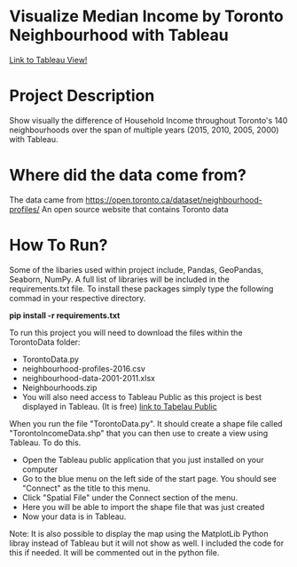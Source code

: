 # Visualize Median Income by Toronto Neighbourhood with Tableau

[Link to Tableau View!](https://public.tableau.com/profile/juanp5926#!/vizhome/TorontoIncomeByNeighbourhood/Sheet8?publish=yes)

# Project Description

Show visually the difference of Household Income throughout Toronto's 140 neighbourhoods over the span of multiple years
(2015, 2010, 2005, 2000) with Tableau.

# Where did the data come from? 

The data came from https://open.toronto.ca/dataset/neighbourhood-profiles/
An open source website that contains Toronto data

# How To Run?

Some of the libaries used within project include, Pandas, GeoPandas, Seaborn, NumPy. A full list of libraries will be included in the 
requirements.txt file. To install these packages simply type the following commad in your respective directory. 
  
   **pip install -r requirements.txt**

To run this project you will need to download the files within the TorontoData folder:
  - TorontoData.py
  - neighbourhood-profiles-2016.csv
  - neighbourhood-data-2001-2011.xlsx
  - Neighbourhoods.zip
  - You will also need access to Tableau Public as this project is best displayed in Tableau. (It is free)
    [link to Tabelau Public](https://public.tableau.com/en-us/s/)
    
When you run the file "TorontoData.py". It should create a shape file called "TorontoIncomeData.shp" that you can then use to create a view using Tableau. To do this.
   - Open the Tableau public application that you just installed on your computer
   - Go to the blue menu on the left side of the start page. You should see "Connect" as the title to this menu.
   - Click "Spatial File" under the Connect section of the menu. 
   - Here you will be able to import the shape file that was just created
   - Now your data is in Tableau.
  
Note: It is also possible to display the map using the MatplotLib Python libray instead of Tableau but it will not show as well. 
I included the code for this if needed. It will be commented out in the python file. 
  

  
  
